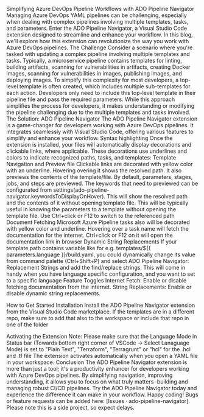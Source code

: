 Simplifying Azure DevOps Pipeline Workflows with ADO Pipeline Navigator
Managing Azure DevOps YAML pipelines can be challenging, especially when dealing with complex pipelines involving multiple templates, tasks, and parameters. Enter the ADO Pipeline Navigator, a Visual Studio Code extension designed to streamline and enhance your workflow. In this blog, we'll explore how this extension can revolutionize the way you work with Azure DevOps pipelines.
The Challenge
Consider a scenario where you're tasked with updating a complex pipeline involving multiple templates and tasks. Typically, a microservice pipeline contains templates for linting, building artifacts, scanning for vulnerabilities in artifacts, creating Docker images, scanning for vulnerabilities in images, publishing images, and deploying images. To simplify this complexity for most developers, a top-level template is often created, which includes multiple sub-templates for each action. Developers only need to include this top-level template in their pipeline file and pass the required parameters.
While this approach simplifies the process for developers, it makes understanding or modifying the pipeline challenging due to the multiple templates and tasks involved.
The Solution: ADO Pipeline Navigator
The ADO Pipeline Navigator extension is a game-changer for developers working with Azure DevOps pipelines. It integrates seamlessly with Visual Studio Code, offering various features to simplify and enhance your workflow.
Syntax highlighting
Once the extension is installed, your files will automatically display decorations and clickable links, where applicable. These decorations use underlines and colors to indicate recognized paths, tasks, and templates:
Template Navigation and Preview file
Clickable links are decorated with yellow color with an underline. Hovering overing it shows the resolved path. It also previews the contents of the template/file. By default, parameters, stages, jobs, and steps are previewed. The keywords that need to previewed can be configurated from settings(ado-pipeline-navigator.keywordsToDisplayOnHover). This will show the resolved path and the contents of it without opening template file. This will be typically useful in knowing the parameters to a template without opening the template file. Use Ctrl+click or F12 to switch to the referenced path
Document Fetching
Microsoft Azure Pipeline tasks also will be decorated with yellow color and underline. Hovering over a task name will fetch the documentation for the internet. Ctrl+click or F12 on it will open the documentation link in browser
Dynamic String Replacements
If your template path contains variable like for e.g. templates/${{ parameters.language }}/build.yaml, you could dynamically change its value from command palette (Ctrl+Shift+P) and select ADO Pipeline Navigator: Replacement Strings and add the find/replace strings. This will come in handy when you have language specific configuration, and you want to set to a specific language
Feature Toggles
Internet Fetch: Enable or disable fetching documentation from the internet.
String Replacements: Enable or disable dynamic string replacements.

How to Get Started
Installation
Install the ADO Pipeline Navigator extension from the Visual Studio Code marketplace.
If the templates are in a different repo, make sure to add that also to the workspace or include that repo in one of the folder

Activating the Extension
Note: Please make sure that the Language Mode in Status bar (Towards bottom right corner of VSCode -> Select Lanaguage Mode) is set to "Plain Text", "Terraform", "Terragrunt" or "hcl" for the .hcl and .tf file
The extension activates automatically when you open a YAML file in your workspace.
Conclusion
The ADO Pipeline Navigator extension is more than just a tool; it's a productivity enhancer for developers working with Azure DevOps pipelines. By simplifying navigation, improving understanding, it allows you to focus on what truly matters - building and managing robust CI/CD pipelines.
Try the ADO Pipeline Navigator today and experience the difference it can make in your workflow. Happy coding!
Bugs or feature requests can be added here: [Issues · ado-pipeline-navigator]. Please note this is a side project, so expect delays.
